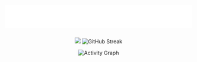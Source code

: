 <h1 align="center">
  <img src="https://raw.githubusercontent.com/Vishal8500/Vishal8500/main/assets/name.svg" alt="Vishal M" />
</h1>

<div align="center">
  <a>
    <img height="150" src="https://github-readme-stats.vercel.app/api?username=Vishal8500&show_icons=true&theme=neon" />
  </a>
  <a>
    <img src="https://github-readme-streak-stats.herokuapp.com?user=Vishal8500&theme=neon" alt="GitHub Streak" height="150"/>
  </a>
</div>

<p align="center">
  <img src="https://github-readme-activity-graph.vercel.app/graph?username=Vishal8500&theme=merko&area=true&bg_color=000000" alt="Activity Graph"/>
</p>

